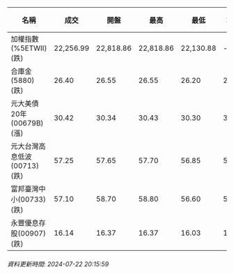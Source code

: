 | 名稱 | 成交 | 開盤 | 最高 | 最低 | 均價 | 成交金額(億) | 昨收 | 漲跌幅 | 漲跌 | 總量 | 昨量 | 振幅 |
| -------- | -------- | -------- | -------- |-------- | -------- | -------- |-------- |-------- |-------- | -------- | -------- |-------- |
|加權指數(%5ETWII) (跌)|22,256.99|22,818.86|22,818.86|22,130.88|-|5,512.41|22,869.26|2.68%|612.27|11,797,358|0|3.01%|
|合庫金(5880) (跌)|26.40|26.55|26.55|26.20|26.37|3.08|26.65|0.94%|0.25|11,664|13,849|1.31%|
|元大美債20年(00679B) (漲)|30.42|30.34|30.43|30.30|30.37|22.72|30.34|0.26%|0.08|74,805|57,363|0.43%|
|元大台灣高息低波(00713) (跌)|57.25|57.65|57.70|56.85|57.16|11.20|57.75|0.87%|0.50|19,592|25,776|1.47%|
|富邦臺灣中小(00733) (跌)|57.10|58.70|58.80|56.60|57.50|2.36|58.80|2.89%|1.70|4,101|1,629|3.74%|
|永豐優息存股(00907) (跌)|16.14|16.37|16.37|16.03|16.14|0.695|16.38|1.47%|0.24|4,302|3,390|2.08%|
###### 資料更新時間: 2024-07-22 20:15:59
